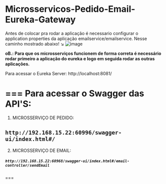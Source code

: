 # Microsservicos-Pedido-Email-Eureka-Gateway


Antes de colocar pra rodar a aplicação é necessario configurar o application properties da aplicação emailservice/emailservice.
Nesse caminho mostrado abaixo! ↘️
![image](https://github.com/pedromatos2806/Microsservicos-SpringBoot-Pedido-Email-Eureka-Gateway/assets/112106104/2af5cdb4-8888-41ff-82cf-7866a25e6b39)

<strong>oB.: Para que os microsserviços funcionem de forma correta é necessário rodar primeiro a aplicação do eureka e logo em seguida rodar as outras aplicações.</strong>

Para acessar o Eureka Server: 
http://localhost:8081/

===
Para acessar o Swagger das API'S:
===

1. MICROSSERVIÇO DE PEDIDO:
## `http://192.168.15.22:60996/swagger-ui/index.html#/`

2. MICROSSERVIÇO DE EMAIL:
##### `http://192.168.15.22:60968/swagger-ui/index.html#/email-controller/sendEmail`

===






